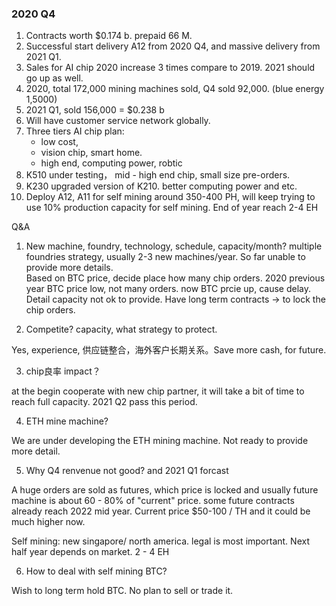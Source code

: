 ### 2020 Q4

1. Contracts worth $0.174 b. prepaid 66 M. 
2. Successful start delivery A12 from 2020 Q4, and massive delivery from 2021 Q1.
3. Sales for AI chip 2020 increase 3 times compare to 2019. 2021 should go up as well. 
4. 2020, total 172,000 mining machines sold, Q4 sold 92,000. (blue energy 1,5000)
5. 2021 Q1, sold 156,000 = $0.238 b 
6. Will have customer service network globally.
8. Three tiers AI chip plan: 
    - low cost,
    - vision chip, smart home.
    - high end, computing power, robtic
9. K510 under testing， mid - high end chip, small size pre-orders. 
10. K230 upgraded version of K210. better computing power and etc.
11. Deploy A12, A11 for self mining around 350-400 PH, will keep trying to use 10% production capacity for self mining. End of year reach 2-4 EH

Q&A
1. New machine, foundry, technology, schedule, capacity/month?
  multiple foundries strategy, usually 2-3 new machines/year. So far unable to provide more details.  
  Based on BTC price, decide place how many chip orders. 2020 previous year BTC price low, not many orders. now BTC prcie up, cause delay. 
  Detail capacity not ok to provide. 
  Have long term contracts -> to lock the chip orders. 
  
2. Competite? capacity, what strategy to protect. 

Yes, experience, 供应链整合，海外客户长期关系。Save more cash, for future. 

3. chip良率 impact？

at the begin cooperate with new chip partner, it will take a bit of time to reach full capacity. 2021 Q2 pass this period. 

4. ETH mine machine?

We are under developing the ETH mining machine. Not ready to provide more detail.

5. Why Q4 renvenue not good? and 2021 Q1 forcast

A huge orders are sold as futures, which price is locked and usually future machine is about 60 - 80% of "current" price.
some future contracts already reach 2022 mid year. Current price $50-100 / TH and it could be much higher now.

Self mining: new singapore/ north america. legal is most important. Next half year depends on market. 2 - 4 EH

6. How to deal with self mining BTC?

Wish to long term hold BTC. No plan to sell or trade it.



